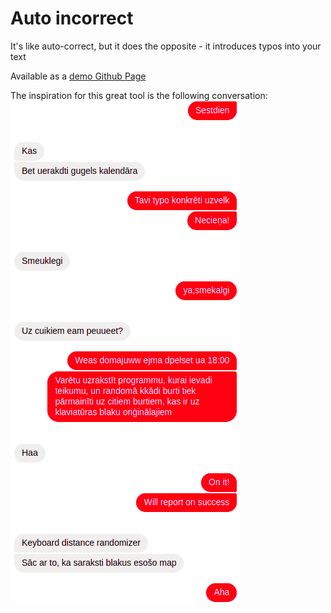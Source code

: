 # Auto incorrect
It's like auto-correct, but it does the opposite - it introduces typos into your text

Available as a [demo Github Page](https://kshaa.github.io/keyboard-distance-randomizer/)

The inspiration for this great tool is the following conversation:  
![Conversation](./inspiration-auto-incorrect.png)